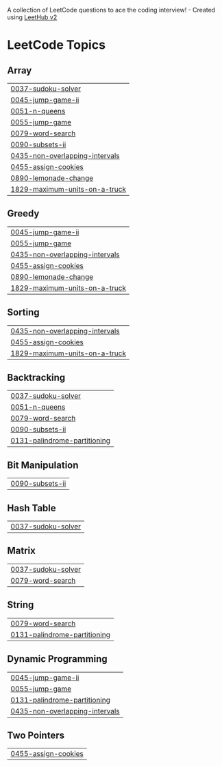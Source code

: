 A collection of LeetCode questions to ace the coding interview! - Created using [LeetHub v2](https://github.com/arunbhardwaj/LeetHub-2.0)
<!---LeetCode Topics Start-->
# LeetCode Topics
## Array
|  |
| ------- |
| [0037-sudoku-solver](https://github.com/rush181200/dsa_java_leetcode/tree/master/0037-sudoku-solver) |
| [0045-jump-game-ii](https://github.com/rush181200/dsa_java_leetcode/tree/master/0045-jump-game-ii) |
| [0051-n-queens](https://github.com/rush181200/dsa_java_leetcode/tree/master/0051-n-queens) |
| [0055-jump-game](https://github.com/rush181200/dsa_java_leetcode/tree/master/0055-jump-game) |
| [0079-word-search](https://github.com/rush181200/dsa_java_leetcode/tree/master/0079-word-search) |
| [0090-subsets-ii](https://github.com/rush181200/dsa_java_leetcode/tree/master/0090-subsets-ii) |
| [0435-non-overlapping-intervals](https://github.com/rush181200/dsa_java_leetcode/tree/master/0435-non-overlapping-intervals) |
| [0455-assign-cookies](https://github.com/rush181200/dsa_java_leetcode/tree/master/0455-assign-cookies) |
| [0890-lemonade-change](https://github.com/rush181200/dsa_java_leetcode/tree/master/0890-lemonade-change) |
| [1829-maximum-units-on-a-truck](https://github.com/rush181200/dsa_java_leetcode/tree/master/1829-maximum-units-on-a-truck) |
## Greedy
|  |
| ------- |
| [0045-jump-game-ii](https://github.com/rush181200/dsa_java_leetcode/tree/master/0045-jump-game-ii) |
| [0055-jump-game](https://github.com/rush181200/dsa_java_leetcode/tree/master/0055-jump-game) |
| [0435-non-overlapping-intervals](https://github.com/rush181200/dsa_java_leetcode/tree/master/0435-non-overlapping-intervals) |
| [0455-assign-cookies](https://github.com/rush181200/dsa_java_leetcode/tree/master/0455-assign-cookies) |
| [0890-lemonade-change](https://github.com/rush181200/dsa_java_leetcode/tree/master/0890-lemonade-change) |
| [1829-maximum-units-on-a-truck](https://github.com/rush181200/dsa_java_leetcode/tree/master/1829-maximum-units-on-a-truck) |
## Sorting
|  |
| ------- |
| [0435-non-overlapping-intervals](https://github.com/rush181200/dsa_java_leetcode/tree/master/0435-non-overlapping-intervals) |
| [0455-assign-cookies](https://github.com/rush181200/dsa_java_leetcode/tree/master/0455-assign-cookies) |
| [1829-maximum-units-on-a-truck](https://github.com/rush181200/dsa_java_leetcode/tree/master/1829-maximum-units-on-a-truck) |
## Backtracking
|  |
| ------- |
| [0037-sudoku-solver](https://github.com/rush181200/dsa_java_leetcode/tree/master/0037-sudoku-solver) |
| [0051-n-queens](https://github.com/rush181200/dsa_java_leetcode/tree/master/0051-n-queens) |
| [0079-word-search](https://github.com/rush181200/dsa_java_leetcode/tree/master/0079-word-search) |
| [0090-subsets-ii](https://github.com/rush181200/dsa_java_leetcode/tree/master/0090-subsets-ii) |
| [0131-palindrome-partitioning](https://github.com/rush181200/dsa_java_leetcode/tree/master/0131-palindrome-partitioning) |
## Bit Manipulation
|  |
| ------- |
| [0090-subsets-ii](https://github.com/rush181200/dsa_java_leetcode/tree/master/0090-subsets-ii) |
## Hash Table
|  |
| ------- |
| [0037-sudoku-solver](https://github.com/rush181200/dsa_java_leetcode/tree/master/0037-sudoku-solver) |
## Matrix
|  |
| ------- |
| [0037-sudoku-solver](https://github.com/rush181200/dsa_java_leetcode/tree/master/0037-sudoku-solver) |
| [0079-word-search](https://github.com/rush181200/dsa_java_leetcode/tree/master/0079-word-search) |
## String
|  |
| ------- |
| [0079-word-search](https://github.com/rush181200/dsa_java_leetcode/tree/master/0079-word-search) |
| [0131-palindrome-partitioning](https://github.com/rush181200/dsa_java_leetcode/tree/master/0131-palindrome-partitioning) |
## Dynamic Programming
|  |
| ------- |
| [0045-jump-game-ii](https://github.com/rush181200/dsa_java_leetcode/tree/master/0045-jump-game-ii) |
| [0055-jump-game](https://github.com/rush181200/dsa_java_leetcode/tree/master/0055-jump-game) |
| [0131-palindrome-partitioning](https://github.com/rush181200/dsa_java_leetcode/tree/master/0131-palindrome-partitioning) |
| [0435-non-overlapping-intervals](https://github.com/rush181200/dsa_java_leetcode/tree/master/0435-non-overlapping-intervals) |
## Two Pointers
|  |
| ------- |
| [0455-assign-cookies](https://github.com/rush181200/dsa_java_leetcode/tree/master/0455-assign-cookies) |
<!---LeetCode Topics End-->